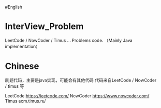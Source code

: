 #English


# InterView_Problem
LeetCode / NowCoder / Timus ...    Problems code. （Mainly Java implementation）


# Chinese

刷题代码，主要是java实现，可能会有其他代码
代码来自LeetCode / NowCoder  / timus 等

LeetCode https://leetcode.com/
NowCoder https://www.nowcoder.com/
Timus    acm.timus.ru/
